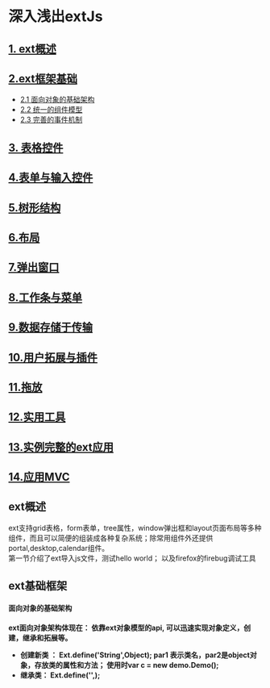 # 深入浅出extJs

## [1. ext概述](#1)
## [2.ext框架基础](#2) 
*  [2.1 面向对象的基础架构](#2.1)
*  [2.2 统一的组件模型](#2.2)
*  [2.3 完善的事件机制](#2.3)
## [3. 表格控件](#3)
## [4.表单与输入控件](#4)
## [5.树形结构](#5)
## [6.布局](#6)
## [7.弹出窗口](#7)
## [8.工作条与菜单](#8)
## [9.数据存储于传输](#9)
## [10.用户拓展与插件](#10)
## [11.拖放](#11)
## [12.实用工具](#12)
## [13.实例完整的ext应用](#13)
## [14.应用MVC](#14)


<h2 id='1'> ext概述 </h2>
     ext支持grid表格，form表单，tree属性，window弹出框和layout页面布局等多种组件，而且可以简便的组装成各种复杂系统；除常用组件外还提供portal,desktop,calendar组件。  <br/> 
     第一节介绍了ext导入js文件，测试hello world； 以及firefox的firebug调试工具

<h2 id='2'> ext基础框架 </h2>
<h4 id='2.1'> 面向对象的基础架构<h4>
     
 ext面向对象架构体现在： 依靠ext对象模型的api, 可以迅速实现对象定义，创建，继承和拓展等。<br/>
 * 创建新类 ：  Ext.define('String',Object); par1 表示类名，par2是object对象，存放类的属性和方法； 使用时var c = new demo.Demo();
 * 继承类：   Ext.define('',);




